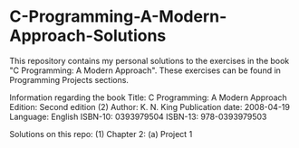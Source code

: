 # C-Programming-A-Modern-Approach-Solutions

This repository contains my personal solutions to the exercises in the book "C Programming: A Modern Approach". These exercises can be found in Programming Projects sections.

Information regarding the book
Title: C Programming: A Modern Approach
Edition: Second edition (2)
Author: K. N. King
Publication date: 2008-04-19
Language: English
ISBN-10: 0393979504
ISBN-13: 978-0393979503

Solutions on this repo:
(1) Chapter 2:
     (a) Project 1
